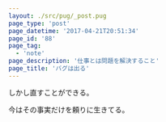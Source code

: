 ```yaml
---
layout: ./src/pug/_post.pug
page_type: 'post'
page_datetime: '2017-04-21T20:51:34'
page_id: '88'
page_tag:
  - 'note'
page_description: '仕事とは問題を解決すること'
page_title: 'バグは出る'
---
```

しかし直すことができる。

今はその事実だけを頼りに生きてる。
